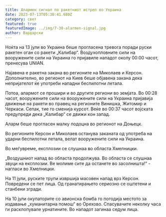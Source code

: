 ```yaml
---
title: Алармен сигнал по ракетниот истрел во Украина
date: 2023-07-13T05:30:41.680Z
category: свет
featured: true
featuredImage: ../img/7-30-alarmen-signal.jpg
author: Вардарски
---
```

Ноќта на 13 јули во Украина беше прогласена тревога поради руски ракетен оган со ракети „Калибар“. Воздухопловните сили на вооружените сили на Украина го пријавиле нападот околу 00:00 часот, пренесува UNIAN.

Најавена е ракетна закана во регионите на Миколаев и Керсон. Дополнително, во регионот на Киев беше објавена закана дека непријателот ќе употреби нападни беспилотни летала.

Потоа, алармот се прошири и во другите региони во земјата. Во 00:28 часот, вооружените сили на вооружените сили на Украина пријавија движење на ракети во правец на регионите Винишка, Житомир и Черкаси. Сепак, тие го сменија курсот. Веќе во 00:37 часот војската предупреди дека „Калибар“ се движи кон запад.

Аларм беше прогласен малку подоцна во регионот на Доњецк.

Во регионите Керсон и Миколаев останува заканата од употреба на ударни беспилотни летала, велат вооружените сили на Украина.

Во меѓувреме, експлозии се слушнаа во областа Хмелницки.

„Воздушниот напад во областа продолжува. Во областа се слушнаа звуци на експлозии. Ве молиме сите да останете во засолништа!“ - нагласи во Хмелницки.

На 11 јули, руските трупи извршија масовен напад врз Керсон. Повредени се пет лица. Од гранатирањето сериозно се оштетени и станбени згради.

На 10 јули окупаторите со авионска бомба го погодија местото за издавање „хуманитарна помош“ во Орехово. Спасувачите неколку часа ги расклопувале урнатините. Во нападот загинаа седум лица.